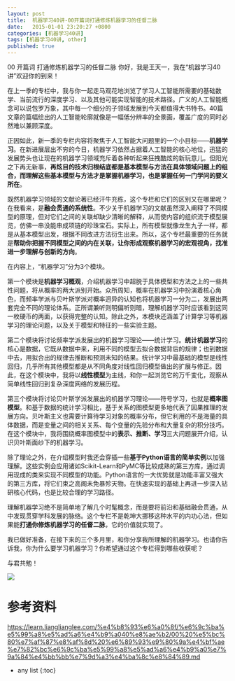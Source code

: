 ```yaml
---
layout: post
title:  机器学习40讲-00开篇词打通修炼机器学习的任督二脉
date:   2015-01-01 23:20:27 +0800
categories: [机器学习40讲]
tags: [机器学习40讲, other]
published: true
---
```




00 开篇词 打通修炼机器学习的任督二脉
你好，我是王天一，我在“机器学习40讲”欢迎你的到来！

在上一季的专栏中，我与你一起走马观花地浏览了学习人工智能所需要的基础数学、当前流行的深度学习、以及其他可能实现智能的技术路径。广义的人工智能概念可以说包罗万象，其中每一个细分的子领域发展到今天都值得大书特书。40篇文章的篇幅绘出的人工智能轮廓就像是一幅低分辨率的全景画，覆盖广度的同时必然难以兼顾深度。

正因如此，新一季的专栏内容将聚焦于人工智能大问题里的一个小目标——**机器学习**。在新进展层出不穷的今日，机器学习依然占据着人工智能的核心地位，迅猛的发展势头也让现在的机器学习领域充斥着各种听起来狂拽酷炫的新玩意儿。但阳光之下再无新事，**再炫目的技术归根结底都是基本模型与方法在具体领域问题上的组合，而理解这些基本模型与方法才是掌握机器学习，也是掌握任何一门学问的要义所在**。

既然机器学习领域的文献论著已经汗牛充栋，这个专栏和它们的区别又在哪里呢？在我看来，是**融会贯通的系统性**。不少关于机器学习的文献虽然深入阐释了不同模型的原理，但对它们之间的关联却缺少清晰的解释，从而使内容的组织流于模型展览，仿佛一串没能串成项链的珍珠宝石。实际上，所有模型就像龙生九子一样，都是从基本模型出发，根据不同改进方法衍生出来。所以，这个专栏最重要的任务就是**帮助你把握不同模型之间的内在关联，让你形成观察机器学习的宏观视角，找准进一步理解与创新的方向**。

在内容上，“机器学习”分为3个模块。

第一个模块是**机器学习概观**，介绍机器学习中超脱于具体模型和方法之上的一些共性问题，将从概率的两大派别开始。众所周知，概率在机器学习中扮演着核心角色，而频率学派与贝叶斯学派对概率迥异的认知也将机器学习一分为二，发展出两套完全不同的理论体系。正所谓兼听则明偏听则暗，理解机器学习时应该看到这同一枚硬币的两面，以获得完整的认知。除此之外，本模块还涵盖了计算学习等机器学习的理论问题，以及关于模型和特征的一些实验主题。

第二个模块将讨论频率学派发展出的机器学习理论——统计学习。**统计机器学习**的核心是数据，它既从数据中来，利用不同的模型去拟合数据背后的规律；也到数据中去，用拟合出的规律去推断和预测未知的结果。统计学习中最基础的模型是线性回归，几乎所有其他模型都是从不同角度对线性回归模型做出的扩展与修正。因此，在这个模块中，我将以**线性模型**为主线，和你一起浏览它的万千变化，观察从简单线性回归到复杂深度网络的发展历程。

第三个模块将讨论贝叶斯学派发展出的机器学习理论——符号学习，也就是**概率图模型**。和基于数据的统计学习相比，基于关系的图模型更多地代表了因果推理的发展方向。贝叶斯主义也需要计算待学习对象的概率分布，但它利用的不是海量的具体数据，而是变量之间的相关关系、每个变量的先验分布和大量复杂的积分技巧。在这个模块中，我将围绕概率图模型中的**表示、推断、学习**三大问题展开介绍，认识贝叶斯面纱下的机器学习。

除了理论之外，在介绍模型时我还会穿插一些**基于Python语言的简单实例**以加强理解。这些实例会应用诸如Scikit-Learn和PyMC等比较成熟的第三方库，通过调用现成的类来实现不同模型的功能。Python语言的一大优势就是功能丰富又强大的第三方库，将它们束之高阁未免暴殄天物。在快速实现的基础上再进一步深入钻研核心代码，也是比较合理的学习路径。

理解机器学习绝不是简单地了解几个时髦概念，而是要将前沿和基础融会贯通，从中发现贯穿学科发展的脉络。这个专栏不是乾坤大挪移这种水平的内功心法，但如果能**打通你修炼机器学习的任督二脉**，它的价值就实现了。

我已做好准备，在接下来的三个多月里，和你分享我所理解的机器学习。也请你告诉我，你为什么要学习机器学习？你希望通过这个专栏得到哪些收获呢？

与君共勉！

![](https://learn.lianglianglee.com/%e4%b8%93%e6%a0%8f/%e6%9c%ba%e5%99%a8%e5%ad%a6%e4%b9%a040%e8%ae%b2/assets/d659043286059985903c7c1151e66da2.jpg)




# 参考资料

https://learn.lianglianglee.com/%e4%b8%93%e6%a0%8f/%e6%9c%ba%e5%99%a8%e5%ad%a6%e4%b9%a040%e8%ae%b2/00%20%e5%bc%80%e7%af%87%e8%af%8d%20%e6%89%93%e9%80%9a%e4%bf%ae%e7%82%bc%e6%9c%ba%e5%99%a8%e5%ad%a6%e4%b9%a0%e7%9a%84%e4%bb%bb%e7%9d%a3%e4%ba%8c%e8%84%89.md

* any list
{:toc}

